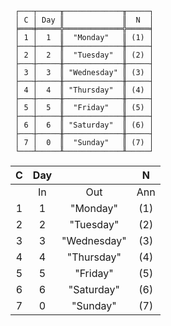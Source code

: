 ```text
 ┌───┬─────╥─────────────╥─────┐
 │ C │ Day ║             ║  N  │
 ╞═══╪═════╬═════════════╬═════╡
 │ 1 │  1  ║  "Monday"   ║ (1) │
 ├───┼─────╫─────────────╫─────┤
 │ 2 │  2  ║  "Tuesday"  ║ (2) │
 ├───┼─────╫─────────────╫─────┤
 │ 3 │  3  ║ "Wednesday" ║ (3) │
 ├───┼─────╫─────────────╫─────┤
 │ 4 │  4  ║ "Thursday"  ║ (4) │
 ├───┼─────╫─────────────╫─────┤
 │ 5 │  5  ║  "Friday"   ║ (5) │
 ├───┼─────╫─────────────╫─────┤
 │ 6 │  6  ║ "Saturday"  ║ (6) │
 ├───┼─────╫─────────────╫─────┤
 │ 7 │  0  ║  "Sunday"   ║ (7) │
 └───┴─────╨─────────────╨─────┘
```

| C | Day |             |  N  |
|:-:|:---:|:-----------:|:---:|
|   | In  |     Out     | Ann |
| 1 |  1  |  "Monday"   | (1) |
| 2 |  2  |  "Tuesday"  | (2) |
| 3 |  3  | "Wednesday" | (3) |
| 4 |  4  | "Thursday"  | (4) |
| 5 |  5  |  "Friday"   | (5) |
| 6 |  6  | "Saturday"  | (6) |
| 7 |  0  |  "Sunday"   | (7) | 
